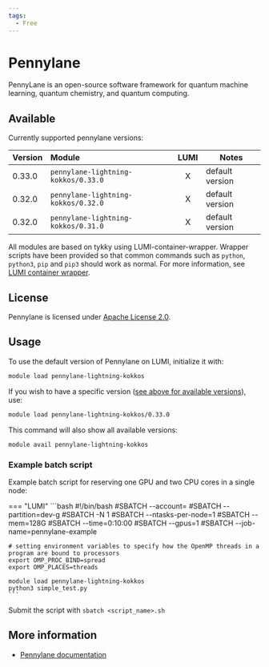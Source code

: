 ```yaml
---
tags:
  - Free
---
```


# Pennylane

PennyLane is an open-source software framework for quantum machine learning, 
quantum chemistry, and quantum computing.

## Available

Currently supported pennylane versions:

| Version | Module                               | LUMI  | Notes           |
|:--------|:-------------------------------------|:-----:|-----------------|
| 0.33.0  | `pennylane-lightning-kokkos/0.33.0`  | X     | default version |
| 0.32.0  | `pennylane-lightning-kokkos/0.32.0`  | X     | default version |
| 0.32.0  | `pennylane-lightning-kokkos/0.31.0`  | X     | default version |

All modules are based on tykky using LUMI-container-wrapper.
Wrapper scripts have been provided so that common commands such as `python`,
`python3`, `pip` and `pip3` should work as normal. For more information, see
[LUMI container wrapper](https://docs.lumi-supercomputer.eu/software/installing/container-wrapper/).

## License

Pennylane is licensed under
[Apache License 2.0](https://github.com/PennyLaneAI/pennylane/blob/master/LICENSE).

## Usage

To use the default version of Pennylane on LUMI, initialize
it with:

```bash
module load pennylane-lightning-kokkos
```
If you wish to have a specific version ([see above for available
versions](#available)), use:

```bash
module load pennylane-lightning-kokkos/0.33.0
```
This command will also show all available versions:

```text
module avail pennylane-lightning-kokkos
```

### Example batch script

Example batch script for reserving one GPU and two CPU cores in a single node:

=== "LUMI"
    ```bash
    #!/bin/bash
    #SBATCH --account=<project>
    #SBATCH --partition=dev-g
    #SBATCH -N 1
    #SBATCH --ntasks-per-node=1
    #SBATCH --mem=128G
    #SBATCH --time=0:10:00
    #SBATCH --gpus=1
    #SBATCH --job-name=pennylane-example

    # setting environment variables to specify how the OpenMP threads in a program are bound to processors
    export OMP_PROC_BIND=spread  
    export OMP_PLACES=threads
        
    module load pennylane-lightning-kokkos
    python3 simple_test.py
    ```

Submit the script with `sbatch <script_name>.sh`

## More information

- [Pennylane documentation](https://docs.pennylane.ai/en/stable/code/qml.html)
